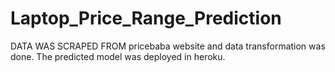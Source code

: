 # Laptop_Price_Range_Prediction
DATA WAS SCRAPED FROM pricebaba website and data transformation was done.
The predicted model was deployed in heroku.
